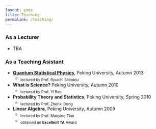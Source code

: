 ```yaml
---
layout: page
title: Teaching
permalink: /teaching/
---
```


### As a Lecturer

- TBA

### As a Teaching Asistant

- [**Quantum Statistical Physics**](qsp2013/qsp2013.html), Peking University, Autumn 2013
  - <sub>lectured by Prof. Ryuichi Shindou
- **What is Science?** Peking University, Autumn 2010
  - <sub>lectured by Prof. Yi Rao
- **Probability Theory and Statistics**, Peking University, Spring 2010
  - <sub>lectured by Prof. Zhenxi Dong
- **Linear Algebra**, Peking University, Autumn 2009
  - <sub>lectured by Prof. Maoying Tian
  - <sub>obtained an **Excellent TA** Award

